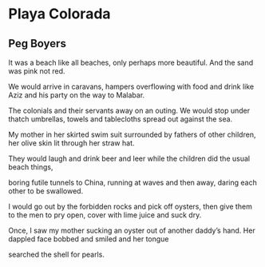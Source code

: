 # Playa Colorada
## Peg Boyers
It was a beach
like all beaches, only perhaps more beautiful.
And the sand was pink not red.

We would arrive in caravans,
hampers overflowing with food and drink
like Aziz and his party on the way to Malabar.

The colonials and their servants away on an outing.
We would stop under thatch umbrellas,
towels and tablecloths spread out against the sea.

My mother in her skirted swim suit
surrounded by fathers of other children,
her olive skin lit through her straw hat.

They would laugh and drink beer
and leer
while the children did the usual beach things,

boring futile tunnels to China, running
at waves and then away,
daring each other to be swallowed.

I would go out by the forbidden rocks and pick off oysters,
then give them to the men to pry open,
cover with lime juice and suck dry.

Once, I saw my mother sucking
an oyster out of another daddy’s hand.
Her dappled face bobbed and smiled and her tongue

searched the shell for pearls.